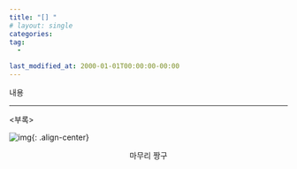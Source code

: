 ```yaml
---
title: "[] "
# layout: single
categories: 
tag: 
  - 

last_modified_at: 2000-01-01T00:00:00-00:00
---
```


내용

--- 

\<부록\>    

![img](../../assets/img/thumbnail/unity0.png){: .align-center}
<div align="center">  
  마무리 짱구
</div>